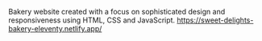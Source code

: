 Bakery website created with a focus on sophisticated design and responsiveness using HTML, CSS and JavaScript.
https://sweet-delights-bakery-eleventy.netlify.app/
